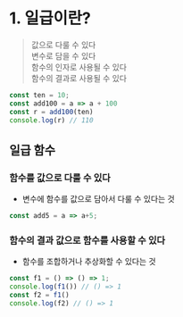 # 1. 일급이란?
> 값으로 다룰 수 있다      
변수로 담을 수 있다   
함수의 인자로 사용될 수 있다  
함수의 결과로 사용될 수 있다  
  
```typescript
const ten = 10;
const add100 = a => a + 100
const r = add100(ten)
console.log(r) // 110
```
            
## 일급 함수
### 함수를 값으로 다룰 수 있다
- 변수에 함수를 값으로 담아서 다룰 수 있다는 것
```typescript
const add5 = a => a+5;
```
### 함수의 결과 값으로 함수를 사용할 수 있다
- 함수를 조합하거나 추상화할 수 있다는 것
```typescript
const f1 = () => () => 1;
console.log(f1()) // () => 1
const f2 = f1() 
console.log(f2) // () => 1
```
